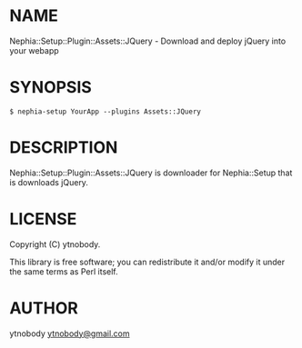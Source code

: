 # NAME

Nephia::Setup::Plugin::Assets::JQuery -  Download and deploy jQuery into your webapp

# SYNOPSIS

    $ nephia-setup YourApp --plugins Assets::JQuery

# DESCRIPTION

Nephia::Setup::Plugin::Assets::JQuery is downloader for Nephia::Setup that is downloads jQuery.

# LICENSE

Copyright (C) ytnobody.

This library is free software; you can redistribute it and/or modify
it under the same terms as Perl itself.

# AUTHOR

ytnobody <ytnobody@gmail.com>
